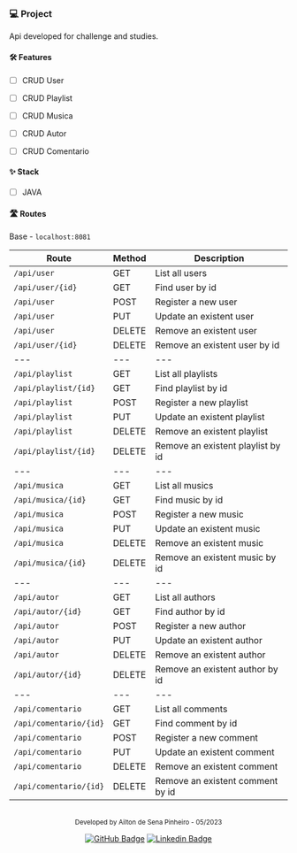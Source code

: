 ### 💻 Project
Api developed for challenge and studies.

#### :hammer_and_wrench: Features 

-   [ ] CRUD User
-   [ ] CRUD Playlist
-   [ ] CRUD Musica
-   [ ] CRUD Autor
-   [ ] CRUD Comentario


#### ✨ Stack

-   [ ] JAVA

#### 🛣️ Routes

Base - `localhost:8081`

| Route | Method | Description |
| --- | --- | --- |
| `/api/user` | GET | List all users |
| `/api/user/{id}` | GET | Find user by id |
| `/api/user` | POST | Register a new user |
| `/api/user` | PUT | Update an existent user |
| `/api/user` | DELETE | Remove an existent user |
| `/api/user/{id}` | DELETE | Remove an existent user by id |
| --- | --- | --- |
| `/api/playlist` | GET | List all playlists |
| `/api/playlist/{id}` | GET | Find playlist by id |
| `/api/playlist` | POST | Register a new playlist |
| `/api/playlist` | PUT | Update an existent playlist |
| `/api/playlist` | DELETE | Remove an existent playlist |
| `/api/playlist/{id}` | DELETE | Remove an existent playlist by id |
| --- | --- | --- |
| `/api/musica` | GET | List all musics |
| `/api/musica/{id}` | GET | Find music by id |
| `/api/musica` | POST | Register a new music |
| `/api/musica` | PUT | Update an existent music |
| `/api/musica` | DELETE | Remove an existent music |
| `/api/musica/{id}` | DELETE | Remove an existent music by id |
| --- | --- | --- |
| `/api/autor` | GET | List all authors |
| `/api/autor/{id}` | GET | Find author by id |
| `/api/autor` | POST | Register a new author |
| `/api/autor` | PUT | Update an existent author |
| `/api/autor` | DELETE | Remove an existent author |
| `/api/autor/{id}` | DELETE | Remove an existent author by id |
| --- | --- | --- |
| `/api/comentario` | GET | List all comments |
| `/api/comentario/{id}` | GET | Find comment by id |
| `/api/comentario` | POST | Register a new comment |
| `/api/comentario` | PUT | Update an existent comment |
| `/api/comentario` | DELETE | Remove an existent comment |
| `/api/comentario/{id}` | DELETE | Remove an existent comment by id |
<br />
<div align="center">
  <small>Developed by Ailton de Sena Pinheiro - 05/2023</small>

  [![GitHub Badge](https://img.shields.io/badge/Ailton_Sena-000?style=for-the-badge&logo=github&logoColor=white&link=https://www.linkedin.com/in/ailtonsenap)](https://github.com/Sena32/)
    [![Linkedin Badge](https://img.shields.io/badge/Ailton_Sena-000?style=for-the-badge&logo=linkedin&logoColor=white&link=https://www.linkedin.com/in/ailtonsenap)](https://www.linkedin.com/in/ailtonsenap/) 
</div>
